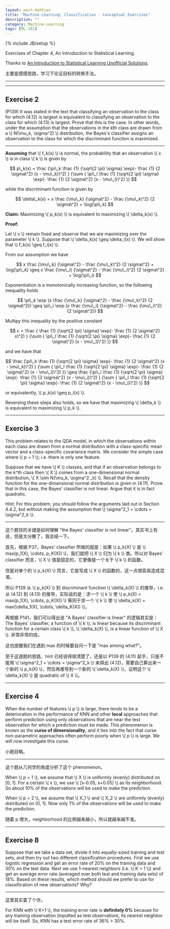 ```yaml
---
layout: post-mathjax
title: "Machine-Learning: Classification - Conceptual Exercises"
description: ""
category: Machine-Learning
tags: [ML-101]
---
```

{% include JB/setup %}

Exercises of Chapter 4, An Introduction to Statistical Learning.

Thanks to [An Introduction to Statistical Learning Unofficial Solutions](http://blog.princehonest.com/stat-learning/).

主要是摸摸思路，学习下论证目标的转换手法。

-----
-----

## Exercise 2 

(P139) It was stated in the text that classifying an observation to the class for which (4.12) is largest is equivalent to classifying an observation to the class for which (4.13) is largest. Prove that this is the case. In other words, under the assumption that the observations in the kth class are drawn from a \\( N(\mu\_k, \sigma\^2) \\) distribution, the Bayes's classifier assigns an observation to the class for which the discriminant function is maximized. 

-----

**Assuming** that \\( f\_k(x) \\) is normal, the probability that an observation \\( x \\) is in class \\( k \\) is given by 

$$ 
	p\_k(x) = \frac {\pi\_k \frac {1} {\sqrt{2 \pi} \sigma} \exp(- \frac {1} {2 \sigma\^2} (x - \mu\_k)\^2) } {\sum { \pi\_l \frac {1} {\sqrt{2 \pi} \sigma} \exp(- \frac {1} {2 \sigma\^2} (x - \mu\_l)\^2) }} 
$$

while the discriminant function is given by 

$$ 
	\delta\_k(x) = x \frac {\mu\_k} {\sigma\^2} - \frac {\mu\_k\^2} {2 \sigma\^2} + \log(\pi\_k) 
$$

**Claim:** Maximizing \\( p\_k(x) \\) is equivalent to maximizing \\( \delta\_k(x) \\).

**Proof:**

Let \\( x \\) remain fixed and observe that we are maximizing over the parameter \\( k \\). Suppose that \\( \delta\_k(x) \geq \delta\_i(x) \\). We will show that \\( f\_k(x) \geq f\_i(x) \\).

From our assumption we have 

$$
	x \frac {\mu\_k} {\sigma\^2} - \frac {\mu\_k\^2} {2 \sigma\^2} + \log(\pi\_k) \geq x \frac {\mu\_i} {\sigma\^2} - \frac {\mu\_i\^2} {2 \sigma\^2} + \log(\pi\_i)
$$	

Exponentiation is a monotonically increasing function, so the following inequality holds 

$$ 
	\pi\_k \exp (x \frac {\mu\_k} {\sigma\^2} - \frac {\mu\_k\^2} {2 \sigma\^2}) \geq \pi\_i \exp (x \frac {\mu\_i} {\sigma\^2} - \frac {\mu\_i\^2} {2 \sigma\^2})
$$

Multipy this inequality by the positive constant 

$$
	c = \frac { \frac {1} {\sqrt{2 \pi} \sigma} \exp(- \frac {1} {2 \sigma\^2} x\^2) } {\sum { \pi\_l \frac {1} {\sqrt{2 \pi} \sigma} \exp(- \frac {1} {2 \sigma\^2} (x - \mu\_l)\^2) }} 
$$	

and we have that 

$$
	\frac {\pi\_k \frac {1} {\sqrt{2 \pi} \sigma} \exp(- \frac {1} {2 \sigma\^2} (x - \mu\_k)\^2) } {\sum { \pi\_l \frac {1} {\sqrt{2 \pi} \sigma} \exp(- \frac {1} {2 \sigma\^2} (x - \mu\_l)\^2) }} \geq \frac {\pi\_i \frac {1} {\sqrt{2 \pi} \sigma} \exp(- \frac {1} {2 \sigma\^2} (x - \mu\_i)\^2) } {\sum { \pi\_l \frac {1} {\sqrt{2 \pi} \sigma} \exp(- \frac {1} {2 \sigma\^2} (x - \mu\_l)\^2) }} 
$$	

or equivalently, \\( p\_k(x) \geq p\_i(x) \\). 

Reversing these steps also holds, so we have that maximizing \\( \delta\_k \\) is equivalent to maximizing \\( p\_k \\).

-----

## Exercise 3 

This problem relates to the QDA model, in which the observations within each class are drawn from a normal distribution with a class-specific mean vector and a class-specific covariance matrix. We consider the simple case where \\( p = 1 \\); i.e. there is only one feature.

Suppose that we have \\( K \\) classes, and that if an observation belongs to the k^th class then \\( X \\) comes from a one-dimensional normal distribution, \\( X \sim N(\mu\_k, \sigma\^2 \_k) \\). Recall that the density function for the one-dimensional normal distribution is given in (4.11). Prove that in this case, the Bayes’ classifier is not linear. Argue that it is in fact quadratic. 

Hint: For this problem, you should follow the arguments laid out in Section 4.4.2, but without making the assumption that \\( \sigma\^2\_1 = \cdots = \sigma\^2\_k \\).

-----

这个题目的关键是如何理解 "the Bayes' classifier is not linear"。其实书上有说，但是太分散了，我总结一下。

首先，根据 P37，Bayes' classifier 所做的就是：如果 \\( p\_k(X) \\) 是 \\( max(p\_1(X), \cdots, p\_K(X)) \\)，我们就把 \\( X \\) 归为 \\( k \\) 类。所以对 Bayes' classifier 而言，\\( X \\) 值是固定的，它更像是一个关于 \\( k \\) 的函数。 

但是对单个的 \\( p\_k(X) \\) 而言，它是写成 \\( X \\) 的函数的，这一点很容易造成混淆。

所以 P139 从 \\( p\_k(X) \\) 到 discriminant function \\( \delta\_k(X) \\) 的推导，i.e. 从 (4.12) 到 (4.13) 的推导，实际说的是：求一个 \\( k \\) 使 \\( p\_k(X) = max(p\_1(X), \cdots, p\_K(X)) \\) 等同于求一个 \\( k \\) 使 \\( \delta\_k(X) = max(\delta\_1(X), \cdots, \delta\_K(X)) \\)。

再根据 P141，我们可以得出说 "A Bayes' classifier is linear" 的逻辑其实是：The Bayes' classifier, a function of \\( k \\), is linear because its discriminant function for a certain class \\( k \\), \\( \delta\_k(X) \\), is a linear function of \\( X \\). 非常非常的绕。

这也提醒我们在遇到 max 的时候要自问一下是 "max among what?"。

至于这道题的思路，hint 已经说得很清楚了，还是以 P139 的 (4.11) 起手，只是不能用 \\( \sigma\^2\_1 = \cdots = \sigma\^2\_k \\) 来得出 (4.12)，需要自己算出来一个新的 \\( p\_k(X) \\)，然后再推导到一个新的 \\( \delta\_k(X) \\)，证明这个 \\( \delta\_k(X) \\) 是 quadratic of \\( X \\)。

-----

## Exercise 4 

When the number of features \\( p \\) is large, there tends to be a deterioration in the performance of KNN and other **local** approaches that perform prediction using only observations that are near the test observation for which a prediction must be made. This phenomenon is known as the **curse of dimensionality**, and it ties into the fact that curse non-parametric approaches often perform poorly when \\( p \\) is large. We will now investigate this curse.

小题目略。

-----

这个题从几何学的角度分析了这个 phenomenon。

When \\( p = 1 \\), we assume that \\( X \\) is uniformly (evenly) distributed on [0, 1]. For a certain \\( x \\), we use \\( [x-0.05, x+0.05] \\) as its neighborhood. So about 10% of the observations will be used to make the prediction.

When \\( p = 2 \\), we assume that \\( X_1 \\) and \\( X_2 \\) are uniformly (evenly) distributed on [0, 1]. Now only 1% of the observations will be used to make the prediction.

随着 p 增大，neighborhood 的比例越来越小，所以就越来越不准。

-----

## Exercise 8

Suppose that we take a data set, divide it into equally-sized training and test sets, and then try out two different classification procedures. First we use logistic regression and get an error rate of 20% on the training data and 30% on the test data. Next we use 1-nearest neighbors (i.e. \\( K = 1 \\)) and get an average error rate (averaged over both test and training data sets) of 18%. Based on these results, which method should we prefer to use for classification of new observations? Why?

-----

这里其实耍了个诈。

For KNN with \\( K=1 \\), the training error rate is **definitely 0%** because for any training observation (inputted as test observation), its nearest neighbor will be itself. So, KNN has a test error rate of 36% > 30%.